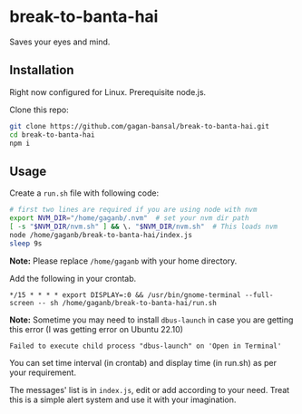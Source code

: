 # break-to-banta-hai

Saves your eyes and mind.

## Installation

Right now configured for Linux. Prerequisite node.js.

Clone this repo:

```sh
git clone https://github.com/gagan-bansal/break-to-banta-hai.git
cd break-to-banta-hai
npm i
```

## Usage

Create a `run.sh` file with following code:

```sh
# first two lines are required if you are using node with nvm
export NVM_DIR="/home/gaganb/.nvm"  # set your nvm dir path
[ -s "$NVM_DIR/nvm.sh" ] && \. "$NVM_DIR/nvm.sh"  # This loads nvm
node /home/gaganb/break-to-banta-hai/index.js
sleep 9s
```

**Note:** Please replace `/home/gaganb` with your home directory.

Add the following in your crontab.

```
*/15 * * * * export DISPLAY=:0 && /usr/bin/gnome-terminal --full-screen -- sh /home/gaganb/break-to-banta-hai/run.sh
```

**Note:** Sometime you may need to install `dbus-launch` in case you are getting this error (I was getting error on Ubuntu 22.10)

```
Failed to execute child process "dbus-launch" on 'Open in Terminal'
```

You can set time interval (in crontab) and display time (in run.sh) as per your requirement.

The messages' list is in `index.js`, edit or add according to your need. Treat this is a simple alert system and use it with your imagination.


